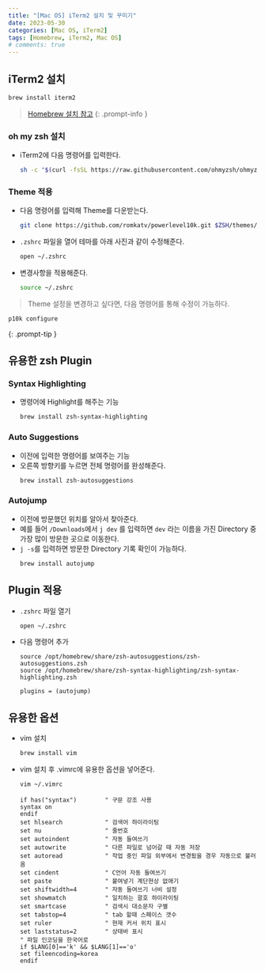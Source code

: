 ```yaml
---
title: "[Mac OS] iTerm2 설치 및 꾸미기"
date: 2023-05-30
categories: [Mac OS, iTerm2]
tags: [Homebrew, iTerm2, Mac OS]
# comments: true
---
```


## iTerm2 설치

```bash
brew install iterm2
```

> [Homebrew 설치 참고](https://kyungryeol-yoon.github.io/posts/homebrew-cask)
{: .prompt-info }

### oh my zsh 설치

- iTerm2에 다음 명령어를 입력한다.
    ```bash
    sh -c "$(curl -fsSL https://raw.githubusercontent.com/ohmyzsh/ohmyzsh/master/tools/install.sh)"
    ```

### Theme 적용

- 다음 명령어를 입력해 Theme를 다운받는다.
    ```bash
    git clone https://github.com/romkatv/powerlevel10k.git $ZSH/themes/powerlevel10k
    ```

- `.zshrc` 파일을 열어 테마를 아래 사진과 같이 수정해준다.
    ```bash
    open ~/.zshrc
    ```

- 변경사항을 적용해준다.
    ```bash
    source ~/.zshrc
    ```

> Theme 설정을 변경하고 싶다면, 다음 명령어를 통해 수정이 가능하다.
```bash
p10k configure
```
{: .prompt-tip }

## 유용한 zsh Plugin

### Syntax Highlighting

- 명령어에 Highlight를 해주는 기능
    ```bash
    brew install zsh-syntax-highlighting
    ```

### Auto Suggestions

- 이전에 입력한 명령어를 보여주는 기능
- 오른쪽 방향키를 누르면 전체 명령어를 완성해준다.
    ```bash
    brew install zsh-autosuggestions
    ```

### Autojump

- 이전에 방문했던 위치를 알아서 찾아준다.
- 예를 들어 `/Downloads`에서 `j dev` 를 입력하면 `dev` 라는 이름을 가진 Directory 중 가장 많이 방문한 곳으로 이동한다.
- `j -s`를 입력하면 방문한 Directory 기록 확인이 가능하다.
    ```bash
    brew install autojump
    ```

## Plugin 적용

- `.zshrc` 파일 열기
    ```bash
    open ~/.zshrc
    ```

- 다음 명령어 추가
    ```
    source /opt/homebrew/share/zsh-autosuggestions/zsh-autosuggestions.zsh
    source /opt/homebrew/share/zsh-syntax-highlighting/zsh-syntax-highlighting.zsh
    ```

    ```
    plugins = (autojump)
    ```

## 유용한 옵션
- vim 설치
    ```bash
    brew install vim
    ```

- vim 설치 후 .vimrc에 유용한 옵션을 넣어준다.
    ```bash
    vim ~/.vimrc
    ```

    ```
    if has("syntax")		" 구문 강조 사용
    syntax on
    endif
    set hlsearch			" 검색어 하이라이팅
    set nu					" 줄번호
    set autoindent			" 자동 들여쓰기
    set autowrite			" 다른 파일로 넘어갈 때 자동 저장
    set autoread 			" 작업 중인 파일 외부에서 변경됬을 경우 자동으로 불러옴
    set cindent 			" C언어 자동 들여쓰기
    set paste 				" 붙여넣기 계단현상 없애기
    set shiftwidth=4		" 자동 들여쓰기 너비 설정
    set showmatch			" 일치하는 괄호 하이라이팅
    set smartcase			" 검색시 대소문자 구별
    set tabstop=4			" tab 할때 스페이스 갯수
    set ruler				" 현재 커서 위치 표시
    set laststatus=2       	" 상태바 표시
    " 파일 인코딩을 한국어로
    if $LANG[0]=='k' && $LANG[1]=='o'
    set fileencoding=korea
    endif
    ```
